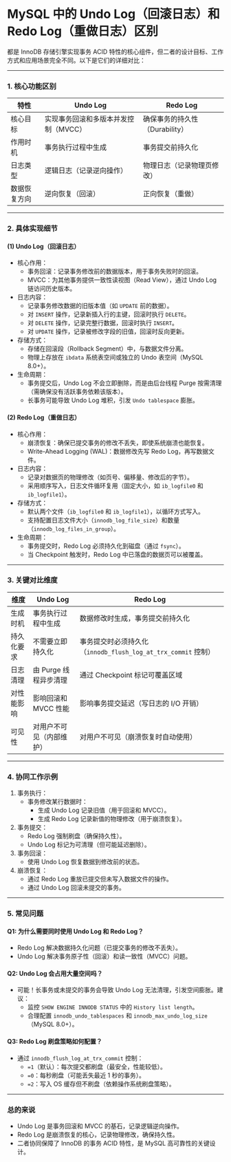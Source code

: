 # MySQL 中的 Undo Log（回滚日志）和 Redo Log（重做日志）区别

 都是 InnoDB 存储引擎实现事务 ACID 特性的核心组件，但二者的设计目标、工作方式和应用场景完全不同。以下是它们的详细对比：

---

### 1. 核心功能区别
| 特性          | Undo Log                          | Redo Log                          |
|--------------------|---------------------------------------|---------------------------------------|
| 核心目标       | 实现事务回滚和多版本并发控制（MVCC） | 确保事务的持久性（Durability）        |
| 作用时机       | 事务执行过程中生成                  | 事务提交前持久化                     |
| 日志类型       | 逻辑日志（记录逆向操作）         | 物理日志（记录物理页修改）       |
| 数据恢复方向   | 逆向恢复（回滚）                     | 正向恢复（重做）                     |

---

### 2. 具体实现细节
#### (1) Undo Log（回滚日志）
- 核心作用：
  - 事务回滚：记录事务修改前的数据版本，用于事务失败时的回滚。
  - MVCC：为其他事务提供一致性读视图（Read View），通过 Undo Log 链访问历史版本。
- 日志内容：
  - 记录事务修改数据的旧版本值（如 `UPDATE` 前的数据）。
  - 对 `INSERT` 操作，记录新插入行的主键，回滚时执行 `DELETE`。
  - 对 `DELETE` 操作，记录完整行数据，回滚时执行 `INSERT`。
  - 对 `UPDATE` 操作，记录被修改字段的旧值，回滚时反向更新。
- 存储方式：
  - 存储在回滚段（Rollback Segment）中，与数据文件分离。
  - 物理上存放在 `ibdata` 系统表空间或独立的 Undo 表空间（MySQL 8.0+）。
- 生命周期：
  - 事务提交后，Undo Log 不会立即删除，而是由后台线程 Purge 按需清理（需确保没有活跃事务依赖该版本）。
  - 长事务可能导致 Undo Log 堆积，引发 `Undo tablespace` 膨胀。

#### (2) Redo Log（重做日志）
- 核心作用：
  - 崩溃恢复：确保已提交事务的修改不丢失，即使系统崩溃也能恢复。
  - Write-Ahead Logging (WAL)：数据修改先写 Redo Log，再写数据文件。
- 日志内容：
  - 记录对数据页的物理修改（如页号、偏移量、修改后的字节）。
  - 采用顺序写入，日志文件循环复用（固定大小，如 `ib_logfile0` 和 `ib_logfile1`）。
- 存储方式：
  - 默认两个文件（`ib_logfile0` 和 `ib_logfile1`），以循环方式写入。
  - 支持配置日志文件大小（`innodb_log_file_size`）和数量（`innodb_log_files_in_group`）。
- 生命周期：
  - 事务提交时，Redo Log 必须持久化到磁盘（通过 `fsync`）。
  - 当 Checkpoint 触发时，Redo Log 中已落盘的数据页可以被覆盖。

---

### 3. 关键对比维度
| 维度           | Undo Log                          | Redo Log                          |
|--------------------|---------------------------------------|---------------------------------------|
| 生成时机       | 事务执行过程中生成                  | 数据修改时生成，事务提交前持久化      |
| 持久化要求     | 不需要立即持久化                    | 事务提交时必须持久化（`innodb_flush_log_at_trx_commit` 控制） |
| 日志清理       | 由 Purge 线程异步清理                | 通过 Checkpoint 标记可覆盖区域         |
| 对性能影响     | 影响回滚和 MVCC 性能                | 影响事务提交延迟（写日志的 I/O 开销）  |
| 可见性         | 对用户不可见（内部维护）            | 对用户不可见（崩溃恢复时自动使用）    |

---

### 4. 协同工作示例
1. 事务执行：
   - 事务修改某行数据时：
     - 生成 Undo Log 记录旧值（用于回滚和 MVCC）。
     - 生成 Redo Log 记录新值的物理修改（用于崩溃恢复）。
2. 事务提交：
   - Redo Log 强制刷盘（确保持久性）。
   - Undo Log 标记为可清理（但可能延迟删除）。
3. 事务回滚：
   - 使用 Undo Log 恢复数据到修改前的状态。
4. 崩溃恢复：
   - 通过 Redo Log 重放已提交但未写入数据文件的操作。
   - 通过 Undo Log 回滚未提交的事务。

---

### 5. 常见问题
#### Q1: 为什么需要同时使用 Undo Log 和 Redo Log？
- Redo Log 解决数据持久化问题（已提交事务的修改不丢失）。
- Undo Log 解决事务原子性（回滚）和读一致性（MVCC）问题。

#### Q2: Undo Log 会占用大量空间吗？
- 可能！长事务或未提交的事务会导致 Undo Log 无法清理，引发空间膨胀。建议：
  - 监控 `SHOW ENGINE INNODB STATUS` 中的 `History list length`。
  - 合理配置 `innodb_undo_tablespaces` 和 `innodb_max_undo_log_size`（MySQL 8.0+）。

#### Q3: Redo Log 刷盘策略如何配置？
- 通过 `innodb_flush_log_at_trx_commit` 控制：
  - `=1`（默认）：每次提交都刷盘（最安全，性能较低）。
  - `=0`：每秒刷盘（可能丢失最近 1 秒的事务）。
  - `=2`：写入 OS 缓存但不刷盘（依赖操作系统刷盘策略）。

---

### 总的来说
- Undo Log 是事务回滚和 MVCC 的基石，记录逻辑逆向操作。
- Redo Log 是崩溃恢复的核心，记录物理修改，确保持久性。
- 二者协同保障了 InnoDB 的事务 ACID 特性，是 MySQL 高可靠性的关键设计。